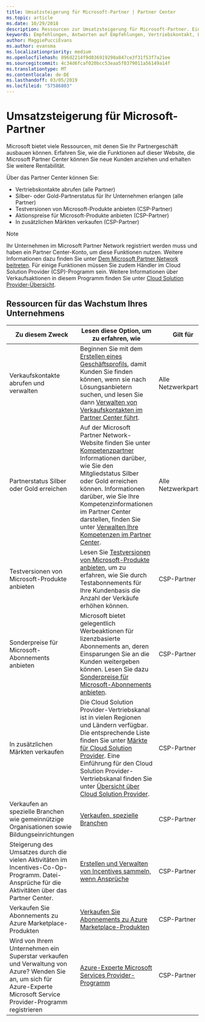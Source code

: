 ```yaml
---
title: Umsatzsteigerung für Microsoft-Partner | Partner Center
ms.topic: article
ms.date: 10/29/2018
description: Ressourcen zur Umsatzsteigerung für Microsoft-Partner. Einschließlich einer Anleitung zum Erhalt von Vertriebskontakten (Empfehlungen) von Microsoft.
keywords: Empfehlungen, Antworten auf Empfehlungen, Vertriebskontakt, Leads, Vertriebskontakte, Marketingprofil, Unternehmensprofil, Umsatz erhöhen, Geschäftschancen, Kompetenzen, Silber-Mitgliedschaft, Gold-Mitgliedschaft, Testversionen, Markterweiterung, nationale Clouds
author: MaggiePucciEvans
ms.author: evansma
ms.localizationpriority: medium
ms.openlocfilehash: 896d2214f9d036919298a847ce3f31f53f7a21ee
ms.sourcegitcommit: 4c34d6fcaf020bcc53eaa5f0379011a56149a14f
ms.translationtype: MT
ms.contentlocale: de-DE
ms.lasthandoff: 03/05/2019
ms.locfileid: "57586803"
---
```

# <a name="grow-your-microsoft-partner-business"></a>Umsatzsteigerung für Microsoft-Partner 

Microsoft bietet viele Ressourcen, mit denen Sie Ihr Partnergeschäft ausbauen können. Erfahren Sie, wie die Funktionen auf dieser Website, die Microsoft Partner Center können Sie neue Kunden anziehen und erhalten Sie weitere Rentabilität.

Über das Partner Center können Sie:

- Vertriebskontakte abrufen (alle Partner)
- Silber- oder Gold-Partnerstatus für Ihr Unternehmen erlangen (alle Partner)
- Testversionen von Microsoft-Produkte anbieten (CSP-Partner)
- Aktionspreise für Microsoft-Produkte anbieten (CSP-Partner)
- In zusätzlichen Märkten verkaufen (CSP-Partner)

> [!NOTE]  
> Ihr Unternehmen im Microsoft Partner Network registriert werden muss und haben ein Partner Center-Konto, um diese Funktionen nutzen. Weitere Informationen dazu finden Sie unter [Dem Microsoft Partner Network beitreten](mpn-overview.md). Für einige Funktionen müssen Sie zudem Händler im Cloud Solution Provider (CSP)-Programm sein. Weitere Informationen über Verkaufsaktionen in diesem Programm finden Sie unter [Cloud Solution Provider-Übersicht](csp-overview.md).

## <a name="resources-to-help-your-business-grow"></a>Ressourcen für das Wachstum Ihres Unternehmens

|  **Zu diesem Zweck**  |  **Lesen diese Option, um zu erfahren, wie**  |  **Gilt für**  |
|--------------|-----------|--------------
| Verkaufskontakte abrufen und verwalten | Beginnen Sie mit dem [Erstellen eines Geschäftsprofils](create-a-marketing-profile.md), damit Kunden Sie finden können, wenn sie nach Lösungsanbietern suchen, und lesen Sie dann [Verwalten von Verkaufskontakten im Partner Center führt](responding-to-referrals.md). | Alle Netzwerkpartner |
| Partnerstatus Silber oder Gold erreichen | Auf der Microsoft Partner Network-Website finden Sie unter [Kompetenzpartner](https://partner.microsoft.com/membership/competencies) Informationen darüber, wie Sie den Mitgliedstatus Silber oder Gold erreichen können. Informationen darüber, wie Sie Ihre Kompetenzinformationen im Partner Center darstellen, finden Sie unter [Verwalten Ihre Kompetenzen im Partner Center](competencies.md). | Alle Netzwerkpartner |
| Testversionen von Microsoft-Produkte anbieten | Lesen Sie [Testversionen von Microsoft-Produkte anbieten](offer-your-customers-trials-of-microsoft-products.md), um zu erfahren, wie Sie durch Testabonnements für Ihre Kundenbasis die Anzahl der Verkäufe erhöhen können.| CSP-Partner |
| Sonderpreise für Microsoft-Abonnements anbieten | Microsoft bietet gelegentlich Werbeaktionen für lizenzbasierte Abonnements an, deren Einsparungen Sie an die Kunden weitergeben können. Lesen Sie dazu [Sonderpreise für Microsoft-Abonnements anbieten](promotions.md). | CSP-Partner |
| In zusätzlichen Märkten verkaufen | Die Cloud Solution Provider-Vertriebskanal ist in vielen Regionen und Ländern verfügbar. Die entsprechende Liste finden Sie unter [Märkte für Cloud Solution Provider](agreements.md). Eine Einführung für den Cloud Solution Provider-Vertriebskanal finden Sie unter [Übersicht über Cloud Solution Provider](csp-overview.md).  | CSP-Partner |
Verkaufen an spezielle Branchen wie gemeinnützige Organisationen sowie Bildungseinrichtungen|[Verkaufen, spezielle Branchen](get-special-pricing-for-offers.md)|CSP-Partner|
|Steigerung des Umsatzes durch die vielen Aktivitäten im Incentives-Co-Op-Programm. Datei-Ansprüche für die Aktivitäten über das Partner Center.| [Erstellen und Verwalten von Incentives sammeln, wenn Ansprüche](create-incentives-claims.md)|CSP-Partner|
|Verkaufen Sie Abonnements zu Azure Marketplace-Produkten|[Verkaufen Sie Abonnements zu Azure Marketplace-Produkten](sell-marketplace-products.md)|CSP-Partner|
|Wird von Ihrem Unternehmen ein Superstar verkaufen und Verwaltung von Azure? Wenden Sie an, um sich für Azure-Experte Microsoft Service Provider-Programm registrieren|[Azure-Experte Microsoft Services Provider-Programm](azure-expert-msp.md)|CSP-Partner|
